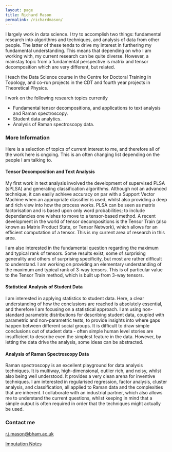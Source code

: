 ```yaml
---
layout: page
title: Richard Mason
permalink: /richardmason/
---
```

I largely work in data science. I try to accomplish two things: fundamental research into algorithms and techniques, and analysis of data from other people. The latter of these tends to drive my interest in furthering my fundamental understanding. This means that depending on who I am working with, my current research can be quite diverse. However, a mainstay topic from a fundamental perspective is matrix and tensor decomposition which are very different, but related.

I teach the Data Science course in the Centre for Doctoral Training in Topology, and co-run projects in the CDT and fourth year projects in Theoretical Physics.

I work on the following research topics currently
* Fundamental tensor decompositions, and applications to text analysis and Raman spectroscopy.
* Student data analytics.
* Analysis of Raman spectroscopy data.

### More Information
Here is a selection of topics of current interest to me, and therefore all of the work here is ongoing. This is an often changing list depending on the people I am talking to.

#### Tensor Decomposition and Text Analysis
My first work in text analysis involved the development of supervised PLSA (sPLSA) and generating classification algorithms. Although not an advanced technique, it can easily achieve accuracy on par with a Support Vector Machine when an appropriate classifier is used, whilst also providing a deep and rich view into how the process works. PLSA can be seen as matrix factorisation and is based upon only word probabilities; to include dependancies one wishes to move to a tensor-based method. A recent development in the world of tensor decompositions is the Tensor Train (also known as Matrix Product State, or Tensor Network), which allows for an efficient computation of a tensor. This is my current area of research in this area.

I am also interested in the fundamental question regarding the maximum and typical rank of tensors. Some results exist, some of surprising generality and others of surprising specificity, but most are rather difficult to understand. I am working on providing an elementary understanding of the maximum and typical rank of 3-way tensors. This is of particular value to the Tensor Train method, which is built up from 3-way tensors.

#### Statistical Analysis of Student Data
I am interested in applying statistics to student data. Here, a clear understanding of how the conclusions are reached is absolutely essential, and therefore I am focusing on a statistical approach. I am using non-standard parametric distributions for describing student data, coupled with parametric and non-parametric tests, to provide insights into where gaps happen between different social groups. It is difficult to draw simple conclusions out of student data - often simple human level stories are insufficient to describe even the simplest feature in the data. However, by letting the data drive the analysis, some ideas can be abstracted.

#### Analysis of Raman Spectroscopy Data
Raman spectroscopy is an excellent playground for data analysis techniques. It is multiway, high-dimensional, outlier rich, and noisy, whilst also being well understood. It provides a very clean arena for inventive techniques. I am interested in regularised regression, factor analysis, cluster analysis, and classification, all applied to Raman data and the complexities that are inherent. I collaborate with an industrial partner, which also allows me to understand the current questions, whilst keeping in mind that a simple output is often required in order that the techniques might actually be used.

### Contact me

[r.j.mason@bham.ac.uk](mailto:r.j.mason@bham.ac.uk)

<a href="JonathanWatkins.github.io/learningaboutdata/Imputation.pdf" target="_blank">Imputation Notes</a>
